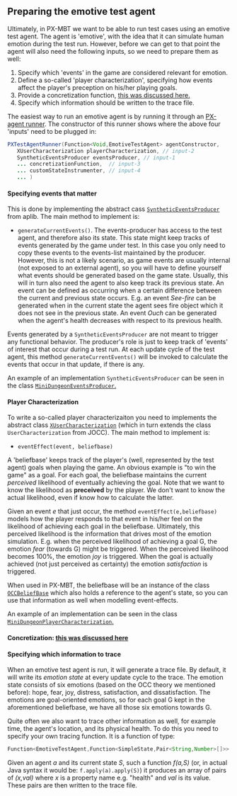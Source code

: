 ## Preparing the emotive test agent

Ultimately, in PX-MBT we want to be able to run test cases using an emotive test agent. The agent is 'emotive', with the idea that it can simulate human emotion during the test run. However, before we can get to that point the agent will also need the following inputs, so we need to prepare them as well:

   1. Specify which 'events' in the game are considered relevant for emotion.
   1. Define a so-called 'player characterization', specifying how events affect the player's preception on his/her playing goals.
   1. Provide a concretization function, [this was discussed here.](concretization.md)
   1. Specify which information should be written to the trace file.

The easiest way to run an emotive agent is by running it through an [PX-agent runner](../src/main/java/eu/iv4xr/ux/pxtesting/PXTestAgentRunner.java). The constructor of this runner shows where the above four 'inputs' need to be plugged in:

```java
PXTestAgentRunner(Function<Void,EmotiveTestAgent> agentConstructor,
   XUserCharacterization playerCharacterization, // input-2
   SyntheticEventsProducer eventsProducer, // input-1
   ... concretizationFunction,  // input-3
   ... customStateInstrumenter, // input-4
   ... )
```

#### Specifying events that matter


This is done by implementing the abstract cass [`SyntheticEventsProducer`](https://github.com/iv4xr-project/aplib/blob/master/src/main/java/eu/iv4xr/framework/mainConcept/SyntheticEventsProducer.java) from aplib. The main method to implement is:

  *  `generateCurrentEvents()`. The events-producer has access to the test agent, and therefore also its state. This state might keep tracks of events generated by the game under test. In this case you only need to copy these events to the events-list maintained by the producer.
However, this is not a likely scenario, as game events are usually internal (not exposed to an external agent), so you will have to define yourself what events should be generated based on the game state. Usually, this will in turn also need the agent to also keep track its previous state. An event can be defined as occurring when a certain difference between the current and previous state occurs. E.g. an event _See-fire_ can be generated when in the current state the agent sees fire object which it does not see in the previous state. An event _Ouch_ can be generated when the agent's health decreases with respect to its previous health.

Events generated by a `SyntheticEventsProducer` are not meant to trigger any functional behavior. The producer's role is just to keep track of 'events' of interest that occur during a test run. At each update cycle of the test agent, this method `generateCurrentEvents()` will be invoked to calculate the events that occur in that update, if there is any.

An example of an implementation `SyntheticEventsProducer` can be seen in the class [`MiniDungeonEventsProducer`.](../src/main/java/eu/iv4xr/ux/pxtesting/study/minidungeon/MiniDungeonEventsProducer.java)

#### Player Characterization

To write a so-called player characterizaiton you need to implements the abstract class [`XUserCharacterization`](../src/main/java/eu/iv4xr/ux/pxtesting/occ/XUserCharacterization.java) (which in turn extends the class `UserCharacterization` from JOCC). The main method to implement is:

   * `eventEffect(event, beliefbase)`

A 'beliefbase' keeps track of the player's (well, represented by the test agent) goals when playing the game. An obvious example is "to win the game" as a goal. For each goal, the beliefbase maintains the current _perceived_ likelihood of eventually achieving the goal. Note that we want to know the likelihood as **preceived** by the player. We don't want to know the actual likelihood, even if know how to calculate the latter.

Given an event _e_ that just occur, the method `eventEffect(e,beliefbase)` models how the player responds to that event in his/her feel on the likelihood of achieving each goal in the beliefbase. Ultimately, this perceived likelihood is the information that drives most of the emotion simulation. E.g. when the perceived likelihood of achieving a goal G, the emotion _fear_ (towards G) might be triggered. When the perceived likelihood becomes 100%, the emotion _joy_ is triggered. When the goal is actually achieved (not just perceived as certainty) the emotion _satisfaction_ is triggered.


When used in PX-MBT, the beliefbase will be an instance of the class [`OCCBeliefBase`](../src/main/java/eu/iv4xr/ux/pxtesting/occ/OCCBeliefBase.java) which also holds a reference to the agent's state, so you can use that information as well when modelling event-effects.

An example of an implementation can be seen in the class [`MiniDungeonPlayerCharacterization`.](../src/main/java/eu/iv4xr/ux/pxtesting/study/minidungeon/MiniDungeonPlayerCharacterization.java)

#### Concretization: [this was discussed here](concretization.md)

#### Specifying which information to trace

When an emotive test agent is run, it will generate a trace file. By default, it will write its _emotion state_ at every update cycle to the trace. The emotion state consists of six emotions (based on the OCC theory we mentioned before): hope, fear, joy, distress, satisfaction, and dissatisfaction. The emotions are goal-oriented emotions, so for each goal G kept in the aforementioned beliefbase, we have all those six emotions towards G.

Quite often we also want to trace other information as well, for example time, the agent's location, and its physical health. To do this you need to specify your own tracing function. It is a function of type:

```java
Function<EmotiveTestAgent,Function<SimpleState,Pair<String,Number>[]>>
```

Given an agent _a_ and its current state _S_, such a function _f(a,S)_ (or, in actual Java syntax it would be: `f.apply(a).apply(S)`) it produces an array of pairs of _(x,val)_ where _x_ is a property name e.g. "health" and _val_ is its value. These pairs are then written to the trace file.
